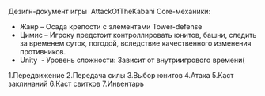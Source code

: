 Дезигн-документ игры  AttackOfTheKabani
Core-механики:
- Жанр – Осада крепости с элементами Tower-defense
- Цимис – Игроку предстоит контроллировать юнитов, башни, следить за временем суток, погодой, вследствие качественного изменения противников.
- Unity  - Уровень сложности: Зависит от внутриигрового времени(


1.Передвижение 2.Передача силы 3.Выбор юнитов 4.Атака
5.Каст заклинаний 6.Каст свитков 7.Инвентарь
